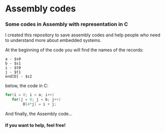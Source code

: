 # Assembly codes
### Some codes in Assembly with representation in C


I created this repository to save assembly codes and help people who need to understand more about embedded systems.

At the beginning of the code you will find the names of the records:

    a - $s0
    b - $s1
    i - $t0
    j - $t1
    end[D] - $s2

below, the code in C:
```c
for(i = 0; i < a; i++)
   for(j = 0; j < b; j++)
	    D[4*j] = i + j;
```
And finally, the Assembly code...

#### If you want to help, feel free!



